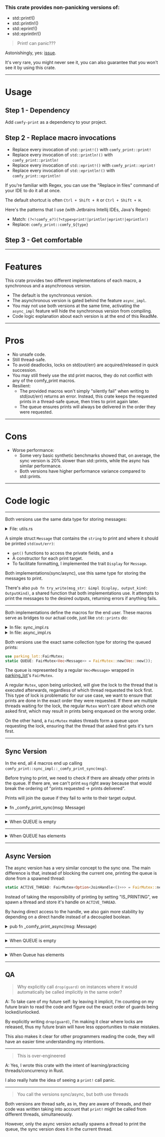 ### This crate provides non-panicking versions of:
- std::print!()
- std::println!()
- std::eprint!()
- std::eprintln!()

> Print! can panic???

Astonishingly, yes: [issue](https://github.com/rust-lang/rust/issues/24821).

It's very rare, you might never see it, you can also guarantee that you won't see it by using this crate.

---

# Usage

## Step 1 - Dependency
Add `comfy-print` as a dependency to your project.

## Step 2 - Replace macro invocations
- Replace every invocation of `std::print!()`    with `comfy_print::print!`
- Replace every invocation of `std::println!()`  with `comfy_print::println!`
- Replace every invocation of `std::eprint!()`   with `comfy_print::eprint!`
- Replace every invocation of `std::eprintln!()` with `comfy_print::eprintln!`

If you're familiar with Regex, you can use the "Replace in files" command of your IDE to do it all at once. 

The default shortcut is often `Ctrl + Shift + R` or `Ctrl + Shift + H`.

Here's the patterns that I use (with Jetbrains Intellij IDEs, Java's Regex):
- Match: `(?<!comfy_e?)(?<type>print!|println!|eprint!|eprintln!)`
- Replace: `comfy_print::comfy_${type}`

## Step 3 - Get comfortable

---

# Features
This crate provides two different implementations of each macro, a synchronous and a asynchronous version.

- The default is the synchronous version.
- The asynchronous version is gated behind the feature `async_impl`.
- You may not use both versions at the same time, activating the `async_impl` feature will hide the synchronous version from compiling.
- Code logic explanation about each version is at the end of this ReadMe.

---

# Pros

- No unsafe code.
- Still thread-safe.
- To avoid deadlocks, locks on std(out/err) are acquired/released in quick succession.
- You may still freely use the std print macros, they do not conflict with any of the comfy_print macros.
- Resilient:
    - The provided macros won't simply "silently fail" when writing to std(out/err) returns an error. Instead, this crate keeps the requested prints in a thread-safe queue, then tries to print again later.
    - The queue ensures prints will always be delivered in the order they were requested.

---

# Cons
- Worse performance:
    - Some very basic synthetic benchmarks showed that, on average, the sync version is 20% slower than std::prints, while the async has similar performance. 
    - Both versions have higher performance variance compared to std::prints.

---

# Code logic

---

Both versions use the same data type for storing messages:

<details>
  <summary>File: utils.rs</summary>
  
```rs
use std::fmt::{Display, Formatter};

#[derive(Debug, Copy, Clone)]
pub enum OutputKind {
    Stdout,
    Stderr,
}

pub struct Message {
    string: String,
    output: OutputKind,
}

impl Message {
    pub fn str(&self) -> &str {
        return self.string.as_str();
    }
    
    pub fn output_kind(&self) -> OutputKind {
        return self.output;
    }
    
    pub fn standard(string: String) -> Self {
        return Self {
            string,
            output: OutputKind::Stdout,
        };
    }
    
    pub fn error(string: String) -> Self {
        return Self {
            string,
            output: OutputKind::Stderr,
        };
    }
}

impl Display for Message {
    fn fmt(&self, f: &mut Formatter<'_>) -> std::fmt::Result {
        return write!(f, "{}", self.string);
    }
}

pub fn try_write(msg_str: &impl Display, output_kind: OutputKind) -> std::io::Result<()> {
    match output_kind {
        OutputKind::Stdout => {
            let mut stdout = std::io::stdout().lock();
            write!(stdout, "{}", msg_str)?;
            stdout.flush()?;
            Ok(())
        }
        OutputKind::Stderr => {
            let mut stderr = std::io::stderr().lock();
            write!(stderr, "{}", msg_str)?;
            stderr.flush()?;
            Ok(())
        }
    }
}

```
</details>

A simple struct `Message` that contains the `string` to print and where it should be printed `std(out/err)`:
- `get()` functions to access the private fields, and a 
- A constructor for each print target.
- To facilitate formatting, I implemented the trait `Display` for `Message`.

Both implementations(sync/async), use this same type for storing the messages to print.

There's also `pub fn try_write(msg_str: &impl Display, output_kind: OutputKind)`, a shared function that both implementations use. It attempts to print the messages to the desired outputs, returning errors if anything fails.

---

Both implementations define the macros for the end user. These macros serve as bridges to our actual code, just like `std::prints` do:

<details>
  <summary>In file: sync_impl.rs</summary>
  
```rs
pub fn _println(mut input: String) {
    input.push('\n');
    _comfy_print_sync(Message::standard(input));
}

pub fn _print(input: String) {
    _comfy_print_sync(Message::standard(input));
}

pub fn _eprint(input: String) {
    _comfy_print_sync(Message::error(input));
}

pub fn _eprintln(mut input: String) {
    input.push('\n');
    _comfy_print_sync(Message::error(input));
}

#[macro_export]
macro_rules! comfy_print {
    ($($arg:tt)*) => {{
        $crate::sync_impl::_print(std::format!($($arg)*));
    }};
}

#[macro_export]
macro_rules! comfy_println {
    () => {
        $crate::sync_impl::_println("\n")
    };
    ($($arg:tt)*) => {{
        $crate::sync_impl::_println(std::format!($($arg)*));
    }};
}

#[macro_export]
macro_rules! comfy_eprint {
    ($($arg:tt)*) => {{
        $crate::sync_impl::_eprint(std::format!($($arg)*));
    }};
}

#[macro_export]
macro_rules! comfy_eprintln {
    () => {
        $crate::sync_impl::_eprintln("\n")
    };
    ($($arg:tt)*) => {{
        $crate::sync_impl::_eprintln(std::format!($($arg)*));
    }};
}
```
</details>


<details>
  <summary>In file: async_impl.rs</summary>
  
```rs
pub fn _print(input: String) {
    _comfy_print_async(Message::standard(input));
}

pub fn _println(mut input: String) {
    input.push('\n');
    _comfy_print_async(Message::standard(input));
}

pub fn _eprint(input: String) {
    _comfy_print_async(Message::error(input));
}

pub fn _eprintln(mut input: String) {
    input.push('\n');
    _comfy_print_async(Message::error(input));
}

#[macro_export]
macro_rules! comfy_print {
    ($($arg:tt)*) => {{
        $crate::async_impl::_print(std::format!($($arg)*));
    }};
}

#[macro_export]
macro_rules! comfy_println {
    () => {
        $crate::async_impl::_println("\n")
    };
    ($($arg:tt)*) => {{
        $crate::async_impl::_println(std::format!($($arg)*));
    }};
}

#[macro_export]
macro_rules! comfy_eprint {
    ($($arg:tt)*) => {{
        $crate::async_impl::_eprint(std::format!($($arg)*));
    }};
}

#[macro_export]
macro_rules! comfy_eprintln {
    () => {
        $crate::async_impl::_eprintln("\n")
    };
    ($($arg:tt)*) => {{
        $crate::async_impl::_eprintln(std::format!($($arg)*));
    }};
}
```
</details>

Both versions use the exact same collection type for storing the queued prints:

```rs
use parking_lot::FairMutex;
static QUEUE: FairMutex<Vec<Message>> = FairMutex::new(Vec::new());
```

The queue is represented by a regular `Vec<Message>` wrapped in [parking_lot](https://crates.io/crates/parking_lot)'s `FairMutex`.

A regular `Mutex`, upon being unlocked, will give the lock to the thread that is executed afterwards, regardless of which thread requested the lock first. This type of lock is problematic for our use case, we want to ensure that prints are done in the exact order they were requested. If there are multiple threads waiting for the lock, the regular `Mutex` won't care about which one asked first, which may result in prints being enqueued on the wrong order.

On the other hand, a `FairMutex` makes threads form a queue upon requesting the lock, ensuring that the thread that asked first gets it's turn first.

---

## Sync Version
In the end, all 4 macros end up calling `comfy_print::sync_impl::_comfy_print_sync(msg)`.

Before trying to print, we need to check if there are already other prints in the queue. If there are, we can't print `msg` right away because that would break the ordering of "prints requested -> prints delivered".

Prints will join the queue if they fail to write to their target output.

<details>
  <summary>fn _comfy_print_sync(msg: Message)</summary>

```rs
pub fn _comfy_print_sync(msg: Message) {
    let mut queue_guard = QUEUE.lock();
    
    if queue_guard.len() == 0 {
        drop(queue_guard); // release the queue's lock before locking std(out/err)
        write_first_in_line(msg);
    } else {
        queue_guard.push(msg);
        drop(queue_guard); // release the queue's lock before locking IS_PRINTING
        if let Ok(_) = IS_PRINTING.compare_exchange(false, true, Ordering::AcqRel, Ordering::Relaxed) {
            write_until_empty();
        }
    }
}
```
</details>

---

<details>
  <summary>When QUEUE is empty</summary>

```rs
if queue_guard.len() == 0 {
    drop(queue_guard);
    write_first_in_line(msg);
}
```

We don't have to wait for other threads, just try to print right away. This is what happens in most cases.
  
Since we don't need the queue anymore, we immediately release it. Never owning two locks at the same time helps avoiding some deadlocking cases.

  <details>
    <summary>fn write_first_in_line(msg: Message)</summary>

```rs
fn write_first_in_line(msg: Message) {
    let msg_str: &str = msg.str();
    
    if let Err(err) = try_write(&msg_str, msg.output_kind()) {
        let mut queue_guard = QUEUE.lock();
        queue_guard.insert(0, Message::error(
        format!("comfy_print::blocking_write_first_in_line(): Failed to print first message in queue, it was pushed to the front again.\n\
        Error: {err}\n\
        Message: {msg_str}")));
        queue_guard.insert(1, msg);
        drop(queue_guard);
    }
}
```

Here we try to write to the desired output. If that fails, we insert an error message in front of the queue, then the original message afterwards.

Trying again is unlikely to yield any results, so we shouldn't do anything else.

We'll try again next time `comfy_print!` is called.
    
  </details>
</details>

---

<details>
  <summary>When QUEUE has elements</summary>
  There may be another thread already printing the queue, we keep track of that using the static atomic bool: `IS_PRINTING`:

```rs
use std::sync::atomic::{AtomicBool, Ordering};
static IS_PRINTING: AtomicBool = AtomicBool::new(false);
```

```rs
} else {
    queue_guard.push(msg);
    
    if let Ok(_) = IS_PRINTING.compare_exchange(false, true, Ordering::AcqRel, Ordering::Relaxed) {
        write_until_empty(queue_guard);
    }
}
```

  We join the queue, then check if there is already a thread printing it. 
  
  If there isn't, we'll take that responsibility here. 
  
  The method `compare_exchange` checks if `IS_PRINTING == false`: 
  - If yes:
        Sets `IS_PRINTING = true` and returns Ok().
        This means that we signaled other threads that we are printing the queue.
  - Otherwise:
        Just returns an error.
        We don't have to do anything else, as this means that another thread is already printing, and we already pushed our `msg` to the queue.

  For further learning, I recommend checking out Rust's [Atomic types](https://doc.rust-lang.org/std/sync/atomic/index.html) documentation.

  <details>
    <summary>fn write_until_empty()</summary>

```rs
fn write_until_empty() {
    loop {
        let mut queue_guard = QUEUE.lock();
        
        if queue_guard.len() == 0 {
            drop(queue_guard);
            break;
        }
        
        let msg = queue_guard.remove(0);
        drop(queue_guard);
        let msg_str: &str = msg.str();
        let output_kind = msg.output_kind();
        
        if let Err(err) = try_write(&msg_str, output_kind) {
            let mut queue_guard = QUEUE.lock();
            queue_guard.insert(0, Message::error(format!(
            "comfy_print::write_until_empty(): Failed to print first message in queue, it was pushed to the front again.\n\
            Error: {err}\n\
            Message: {msg_str}\n\
            Target output: {output_kind:?}")));
            
            queue_guard.insert(1, msg);
            drop(queue_guard);
            break;
        }
    }
    
    IS_PRINTING.store(false, Ordering::Relaxed); // signal other threads that we are no longer printing.
}
```

There's quite a bit going on here, let's go step by step.

At the beginning of the loop:

```rs
let mut queue_guard = QUEUE.lock();

if queue_guard.len() == 0 {
    drop(queue_guard);
    break;
}
```
We acquire a lock on the queue, then check if it's empty. If it is, we don't have to do anything else, just release the lock and break out of the loop.

```rs
let msg = queue_guard.remove(0);
drop(queue_guard);
let msg_str: &str = msg.str();
let output_kind = msg.output_kind();
```
We pop the first element out of the queue, then immediately release the lock. Other threads might be waiting on the lock and we don't need it anymore.

```rs
let write_result = try_write(&msg_str, output_kind);

if let Err(err) = write_result {
    let mut queue_guard = QUEUE.lock();
    queue_guard.insert(0, Message::error(format!(
        "comfy_print::write_until_empty(): Failed to print first message in queue, it was pushed to the front again.\n\
        Error: {err}\n\
        Message: {msg_str}\n\
        Target output: {output_kind:?}")));
    
    queue_guard.insert(1, msg);
    drop(queue_guard);
    break;
}
```

Here we try to write to the desired output. If any error did happen, it means we failed to print our message.

To alert the user of the error, we lock the queue again, insert that error in front of the queue, then the original message afterwards.

```rs
IS_PRINTING.store(false, Ordering::Relaxed);
```
At the end of `write_until_empty()`, we set `IS_PRITING` to false, signaling other threads that we are no longer holding that responsibility.

  </details>
</details>

---

## Async Version

The async version has a very similar concept to the sync one. The main difference is that, instead of blocking the current one, printing the queue is done from a spawned thread:

```rs
static ACTIVE_THREAD: FairMutex<Option<JoinHandle<()>>> = FairMutex::new(None);
```
Instead of taking the responsibility of printing by setting "IS_PRINTING", we spawn a thread and store it's handle on `ACTIVE_THREAD`.

By having direct access to the handle, we also gain more stability by depending on a direct handle instead of a decoupled boolean.

<details>
    <summary>pub fn _comfy_print_async(msg: Message)</summary>

```rs
pub fn _comfy_print_async(msg: Message) {
    let mut queue_guard = QUEUE.lock();
    
    if queue_guard.len() == 0 {
        drop(queue_guard);
        write_first_in_line(msg);
    } else {
        queue_guard.push(msg);
        drop(queue_guard);
        check_thread();
    }
}
```
Just like in the sync version, we lock the queue and check if it's empty.

</details>

---

<details>
    <summary>When QUEUE is empty</summary>

```rs
if queue_guard.len() == 0 {
    drop(queue_guard);
    write_first_in_line(msg);
}
```
Then we are clear to try printing the message in the same thread, this is what happens most of the time.

<details>
    <summary>fn write_first_in_line(msg: Message)</summary>

```rs
fn write_first_in_line(msg: Message) {
    let msg_str: &str = msg.str();
    
    if let Err(err) = utils::try_write(&msg_str, msg.output_kind()) {
        let mut queue_guard = QUEUE.lock();
        queue_guard.insert(0, Message::error(format!(
            "comfy_print::blocking_write_first_in_line(): Failed to print first message in queue, it was pushed to the front again.\n\
            Error: {err}\n\
            Message: {msg_str}")));
        
        queue_guard.insert(1, msg);
    }
}
```
Works exactly like the sync version, attempting to lock output, then print the message.

If writing to output fails, we insert the error in the front of the queue, and the original message afterwards.

</details>

</details>

---

<details>
    <summary>When Queue has elements</summary>

```rs
} else {
    queue_guard.push(msg);
    drop(queue_guard);
    check_thread();
}
```

We push the requested message on the queue, then immediately release the lock in case there's a thread waiting for it. 

Finally, we check if there's an active thread printing the queue.

<details>
    <summary>fn check_thread()</summary>

```rs
fn check_thread() {
    let Some(mut thread_guard) = ACTIVE_THREAD.try_lock()
        else { return; };
    
    let is_printing = thread_guard.as_ref().is_some_and(|handle| !handle.is_finished());
    if is_printing { // We already pushed our msg to the queue and there's already a thread printing it, so we can return.
        return;
    }
    
    match thread::Builder::new().spawn(print_until_empty) {
        Ok(ok) => {
            *thread_guard = Some(ok);
            drop(thread_guard);
        },
        Err(err) => { // We couldn't create a thread, we'll have to block this one
            drop(thread_guard);
            
            let mut queue_guard = QUEUE.lock();
            queue_guard.insert(0, Message::error(format!(
                "comfy_print::queue_then_check_thread(): Failed to create a thread to print the queue.\n\
                Error: {err}.")));
            
            drop(queue_guard);
            print_until_empty();
        }
    }
}
```

Once again, there's a lot going on here so let's divide into smaller steps:

```rs
let Some(mut thread_guard) = ACTIVE_THREAD.try_lock()
    else { return; };

let is_printing = thread_guard.as_ref().is_some_and(|handle| !handle.is_finished());
if is_printing { // We already pushed our msg to the queue and there's already a thread printing it, so we can return.
    return;
}
```

First, by trying to acquire the lock, we perform a non-blocking operation that tells us if there's another thread already using it. 
If that's the case, we can assume that the other thread is also about to start printing the queue. We can stop here.

If we did acquire the lock, we can check if there's anything there, and if the handle inside belongs to a thread that's already finished.

If the handle exists and it's not finished, then it means there's another thread printing the queue, so we can also return.

```rs
match thread::Builder::new().spawn(print_until_empty) {
```

Here we try spawning a new thread, requesting that it executes the function `fn print_until_empty()`. 

```rs
Ok(handle) => {
    *thread_guard = Some(handle);
    drop(thread_guard);
},
```

If spawning succeeds, we insert the handle in our static Mutex, other threads will check it to see if they can take the responsibility of printing.

As usual, we also immediately release the lock that we are holding.

```rs
Err(err) => {
    drop(thread_guard);
    
    let mut queue_guard = QUEUE.lock();
    queue_guard.insert(0, Message::error(format!(
        "comfy_print::queue_then_check_thread(): Failed to create a thread to print the queue.\n\
        Error: {err}.")));
    
    drop(queue_guard);
}
```

If, for whatever reason, spawning the thread fails, we have a new error message to print.

As usual, before acquiring a lock on the queue, we release the lock referencing the handle. Then insert the error message in front of the queue.

Once again, we return now and hope that the user calls print again, which would read the queue and attempt to print all the stored messages.

```rs
fn print_until_empty() {
    const MAX_RETRIES: u8 = 50;
    let mut retries = 0;
    
    loop {
        let mut queue_guard = QUEUE.lock();
        
        if queue_guard.len() <= 0 {
            drop(queue_guard);
            break;
        }
        
        let msg = queue_guard.remove(0);
        let msg_str: &str = msg.str();
        let output_kind = msg.output_kind();
        drop(queue_guard); // unlock the queue before blocking stdout/err

        let write_result = utils::try_write(&msg_str, output_kind);
        
        if let Err(err) = write_result {
            let mut queue_guard = QUEUE.lock();
            queue_guard.insert(0, Message::error(format!(
                "comfy_print::write_until_empty(): Failed to print first message in queue.\n\
                Error: {err}\n\
                Message: {msg_str}\n\
                Target output: {output_kind:?}")));
            
            queue_guard.insert(1, msg);
            drop(queue_guard);
            
            retries += 1;
            if retries >= MAX_RETRIES {
                break;
            }
        }

        thread::yield_now();
    }
}
```

This is the function that actually prints the queue, let's break it into smaller steps.

```rs
const MAX_RETRIES: u8 = 50;
let mut retries = 0;
```

For starters, we have an arbitrary integer that defines the maximum number of retries in case a print operation fails, and the local integer `retries` to count the attempts.

```rs
let mut queue_guard = QUEUE.lock();

if queue_guard.len() <= 0 {
    drop(queue_guard);
    break;
}
```

Inside the loop, we lock the queue, then stop if it's empty, as that would mean our job is done.

```rs
let msg = queue_guard.remove(0);
let msg_str: &str = msg.str();
let output_kind = msg.output_kind();
drop(queue_guard); // unlock the queue before blocking stdout/err
```

Just like in the sync version, we pop the front element out of the queue, then immediately release the lock.

Releasing the lock here also ensures we don't hold two locks at once, as we are about to lock the output stream.

```rs
let write_result = utils::try_write(&msg_str, output_kind);

if let Err(err) = write_result {
    let mut queue_guard = QUEUE.lock();
    queue_guard.insert(0, Message::error(format!(
        "comfy_print::write_until_empty(): Failed to print first message in queue.\n\
        Error: {err}\n\
        Message: {msg_str}\n\
        Target output: {output_kind:?}")));
    
    queue_guard.insert(1, msg);
    drop(queue_guard);
    
    retries += 1;
    if retries >= MAX_RETRIES {
        break;
    }
}

thread::yield_now();
```

If writing to output fails, just like in the sync version, we'll insert an error message in front of the queue, then the original message afterwards.

However, since we are guaranteed to not be in the main thread, we can hold the print responsibility for a bit longer, we'll keep trying to print up to `MAX_RETRIES`.

Regardless of the print result, at the end of each iteration we call `thread::yield_now();` this will give other threads a chance to hopefully un-screw the output stream, while also allowing more messages to join the queue.

  </details>
</details>

---

## QA

> Why explicitly call `drop(guard)` on instances where it would automatically be called implicitly in the same order?

A: To take care of my future self: by leaving it implicit, I'm counting on my future brain to read the code and figure out the exact order of guards being locked/unlocked.

By explicitly writing `drop(guard)`, I'm making it clear where locks are released, thus my future brain will have less opportunities to make mistakes.

This also makes it clear for other programmers reading the code, they will have an easier time understanding my intentions.

---

> This is over-engineered

A: Yes, I wrote this crate with the intent of learning/practicing threads/concurrency in Rust. 

I also really hate the idea of seeing a `print!` call panic.

---

> You call the versions sync/async, but both use threads

Both versions are thread safe, as in, they are aware of threads, and their code was written taking into account that `print!` might be called from different threads, simultaneously.

However, only the async version actually spawns a thread to print the queue, the sync version does it in the current thread.
